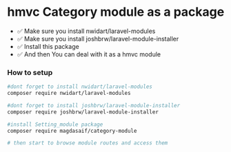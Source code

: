 # hmvc Category module as a package

- ✅ Make sure you install nwidart/laravel-modules
- ✅ Make sure you install joshbrw/laravel-module-installer 
- ✅ Install this package   
- ✅ And then You can deal with it as a hmvc module
    

### How to setup

```bash
#dont forget to install nwidart/laravel-modules 
composer require nwidart/laravel-modules

#dont forget to install joshbrw/laravel-module-installer  
composer require joshbrw/laravel-module-installer 

#install Setting_module package 
composer require magdasaif/category-module

# then start to browse module routes and access them
```
